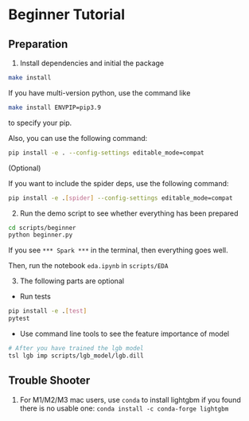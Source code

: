 # Beginner Tutorial

## Preparation

1. Install dependencies and initial the package

```bash
make install
```

If you have multi-version python, use the command like

```bash
make install ENVPIP=pip3.9
```
to specify your pip.


Also, you can use the following command:

```bash
pip install -e . --config-settings editable_mode=compat
```

(Optional)

If you want to include the spider deps, use the following command:

```bash
pip install -e .[spider] --config-settings editable_mode=compat
```

2. Run the demo script to see whether everything has been prepared

```bash
cd scripts/beginner
python beginner.py
```

If you see `*** Spark ***` in the terminal, then everything goes well.

Then, run the notebook `eda.ipynb` in `scripts/EDA`

3. The following parts are optional

* Run tests

```bash
pip install -e .[test]
pytest
```

* Use command line tools to see the feature importance of model

```bash
# After you have trained the lgb model
tsl lgb imp scripts/lgb_model/lgb.dill
```

## Trouble Shooter

1. For M1/M2/M3 mac users, use `conda` to install lightgbm if you found there is no usable one: `conda install -c conda-forge lightgbm`
